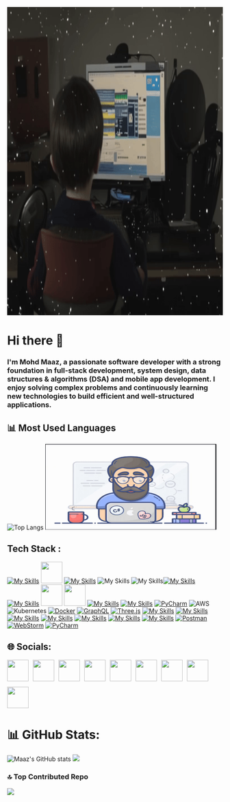 <img src="https://github.com/1maaz01/Alaikoo_PDF_Reader_and_Editor./blob/main/localM7mKlH7JxCl5h3UQ_wRVh-ezgif.com-video-to-gif-converter.gif" width="1080" height="720">

  # Hi there 👋
### I'm Mohd Maaz, a passionate software developer with a strong foundation in full-stack development, system design, data structures & algorithms (DSA) and mobile app development. I enjoy solving complex problems and continuously learning new technologies to build efficient and well-structured applications.

 ## 📊 Most Used Languages
![Top Langs](https://github-readme-stats.vercel.app/api/top-langs/?username=0maaz-01&layout=compact&theme=radical)
                            <img src="https://github.com/1maaz01/Alaikoo_PDF_Reader_and_Editor./blob/main/Githubfiles-ezgif.com-video-to-gif-converter.gif" width="400" height="200">



## Tech Stack :
[![My Skills](https://skillicons.dev/icons?i=py)](https://skillicons.dev) <img src="https://github.com/0maaz-01/Alaikoo_PDF_Reader_and_Editor./blob/main/Images/dsa.jpg" width="50" height="50">  [![My Skills](https://skillicons.dev/icons?i=js)](https://skillicons.dev) 
![My Skills](https://skillicons.dev/icons?i=html) ![My Skills](https://skillicons.dev/icons?i=css)[![My Skills](https://skillicons.dev/icons?i=figma)](https://skillicons.dev)
[![My Skills](https://skillicons.dev/icons?i=nodejs)](https://skillicons.dev) <img src="https://github.com/0maaz-01/Alaikoo_PDF_Reader_and_Editor./blob/main/Images/Native.png" width="50" height="50"> <img src="https://github.com/0maaz-01/Alaikoo_PDF_Reader_and_Editor./blob/main/Images/React.png" width="50" height="50">
[![My Skills](https://skillicons.dev/icons?i=express)](https://skillicons.dev)
[![My Skills](https://skillicons.dev/icons?i=mongodb)](https://skillicons.dev)
[![PyCharm](https://skillicons.dev/icons?i=mysql)](https://skillicons.dev)
![AWS](https://skillicons.dev/icons?i=aws)
![Kubernetes](https://skillicons.dev/icons?i=kubernetes)
[![Docker](https://skillicons.dev/icons?i=docker)](https://skillicons.dev)
[![GraphQL](https://skillicons.dev/icons?i=graphql)](https://skillicons.dev)
[![Three.js](https://skillicons.dev/icons?i=threejs)](https://skillicons.dev)
[![My Skills](https://skillicons.dev/icons?i=fastapi)](https://skillicons.dev)
[![My Skills](https://skillicons.dev/icons?i=vercel)](https://skillicons.dev)
[![My Skills](https://skillicons.dev/icons?i=git)](https://skillicons.dev)
[![My Skills](https://skillicons.dev/icons?i=github)](https://skillicons.dev)
[![My Skills](https://skillicons.dev/icons?i=anaconda)](https://skillicons.dev)
[![My Skills](https://skillicons.dev/icons?i=opencv)](https://skillicons.dev)
[![My Skills](https://skillicons.dev/icons?i=vscode)](https://skillicons.dev)
[![Postman](https://skillicons.dev/icons?i=postman)](https://skillicons.dev)
[![WebStorm](https://skillicons.dev/icons?i=webstorm)](https://skillicons.dev)
[![PyCharm](https://skillicons.dev/icons?i=pycharm)](https://skillicons.dev)





## 🌐 Socials:

<div style="display: flex; flex-wrap: wrap; gap: 10px; align-items: center;">
  <a href="https://leetcode.com/u/_maaz_1/">
    <img src="https://github.com/0maaz-01/Alaikoo_PDF_Reader_and_Editor./blob/main/Images/New%20folder%20(2)/LeetCode.png" width="50" height="50">
  </a>
  <a href="https://codeforces.com/profile/_.maaz._1">
    <img src="https://github.com/0maaz-01/Alaikoo_PDF_Reader_and_Editor./blob/main/Images/New%20folder%20(2)/CodeForces.png" width="50" height="50">
  </a>
  <a href="https://skillicons.dev">
    <img src="https://skillicons.dev/icons?i=linkedin" width="50" height="50">
  </a>
  <a href="https://skillicons.dev">
    <img src="https://skillicons.dev/icons?i=gmail" width="50" height="50">
  </a>
  <a href="https://www.instagram.com/_.maaz._1?igsh=eG5zeXN1NDhoc25y">
    <img src="https://skillicons.dev/icons?i=instagram" width="50" height="50">
  </a>
  <a href="https://x.com/@1_maaz_1">
    <img src="https://github.com/0maaz-01/Alaikoo_PDF_Reader_and_Editor./blob/main/Images/New%20folder%20(2)/X.png" width="50" height="50">
  </a>
  <a href="https://www.youtube.com/@TheUltimateCoder-g2q">
    <img src="https://github.com/0maaz-01/Alaikoo_PDF_Reader_and_Editor./blob/main/Images/New%20folder%20(2)/Youtube.png" width="50" height="50">
  </a>
  <a href="https://www.threads.net/@_.maaz._1">
    <img src="https://github.com/0maaz-01/Alaikoo_PDF_Reader_and_Editor./blob/main/Images/New%20folder%20(2)/Thread.png" width="50" height="50">
  </a>
  <a href="https://www.youtube.com/@TheUltimateCoder-g2q">
    <img src="https://github.com/0maaz-01/Alaikoo_PDF_Reader_and_Editor./blob/main/Images/New%20folder%20(2)/Facebook.png" width="50" height="50">
  </a>
</div>




# 📊 GitHub Stats:
![Maaz's GitHub stats](https://github-readme-stats.vercel.app/api?username=0maaz-01&show_icons=true&theme=radical) ![](https://github-readme-streak-stats.herokuapp.com/?user=0maaz-01&theme=dark&hide_border=false)<br/>

### 🔝 Top Contributed Repo                                                                                               
![](https://github-contributor-stats.vercel.app/api?username=0maaz-01&limit=5&theme=dark&combine_all_yearly_contributions=true) 
